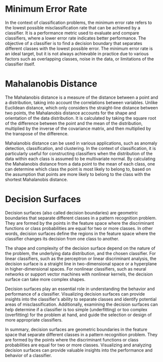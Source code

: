 # Minimum Error Rate
In the context of classification problems, the minimum error rate refers to the lowest possible misclassification rate that can be achieved by a classifier. It is a performance metric used to evaluate and compare classifiers, where a lower error rate indicates better performance. The objective of a classifier is to find a decision boundary that separates different classes with the lowest possible error. The minimum error rate is an ideal target, but it is not always achievable in practice due to various factors such as overlapping classes, noise in the data, or limitations of the classifier itself.

# Mahalanobis Distance
The Mahalanobis distance is a measure of the distance between a point and a distribution, taking into account the correlations between variables. Unlike Euclidean distance, which only considers the straight-line distance between two points, the Mahalanobis distance accounts for the shape and orientation of the data distribution. It is calculated by taking the square root of the difference between the point and the mean of the distribution, multiplied by the inverse of the covariance matrix, and then multiplied by the transpose of the difference.

Mahalanobis distance can be used in various applications, such as anomaly detection, classification, and clustering. In the context of classification, it is particularly useful for constructing classifiers when the distribution of the data within each class is assumed to be multivariate normal. By calculating the Mahalanobis distance from a data point to the mean of each class, one can determine which class the point is most likely to belong to, based on the assumption that points are more likely to belong to the class with the shortest Mahalanobis distance.

# Decision Surfaces

Decision surfaces (also called decision boundaries) are geometric boundaries that separate different classes in a pattern recognition problem. They are formed by the points in the feature space where the discriminant functions or class probabilities are equal for two or more classes. In other words, decision surfaces define the regions in the feature space where the classifier changes its decision from one class to another.

The shape and complexity of the decision surface depend on the nature of the problem, the underlying data distribution, and the chosen classifier. For linear classifiers, such as the perceptron or linear discriminant analysis, the decision surface is a straight line in two-dimensional space or a hyperplane in higher-dimensional spaces. For nonlinear classifiers, such as neural networks or support vector machines with nonlinear kernels, the decision surface can take more complex shapes.

Decision surfaces play an essential role in understanding the behavior and performance of a classifier. Visualizing decision surfaces can provide insights into the classifier's ability to separate classes and identify potential areas of misclassification. Additionally, examining the decision surfaces can help determine if a classifier is too simple (underfitting) or too complex (overfitting) for the problem at hand, and guide the selection or design of more appropriate classifiers.

In summary, decision surfaces are geometric boundaries in the feature space that separate different classes in a pattern recognition problem. They are formed by the points where the discriminant functions or class probabilities are equal for two or more classes. Visualizing and analyzing decision surfaces can provide valuable insights into the performance and behavior of a classifier.

